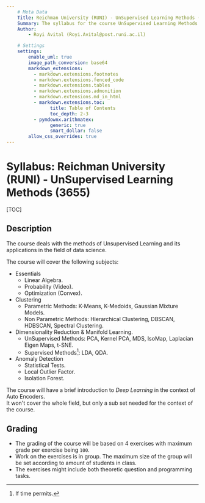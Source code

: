 ```yaml
---
    # Meta Data
    Title: Reichman University (RUNI) - UnSupervised Learning Methods (3655) - Syllabus
    Summary: The syllabus for the course UnSupervised Learning Methods (3655)
    Author:
        - Royi Avital (Royi.Avital@post.runi.ac.il)

    # Settings
    settings:
        enable_uml: true
        image_path_conversion: base64
        markdown_extensions:
          - markdown.extensions.footnotes
          - markdown.extensions.fenced_code
          - markdown.extensions.tables
          - markdown.extensions.admonition
          - markdown.extensions.md_in_html
          - markdown.extensions.toc:
                title: Table of Contents
                toc_depth: 2-3
          - pymdownx.arithmatex:
                generic: true
                smart_dollar: false
        allow_css_overrides: true
---
```



# Syllabus: Reichman University (RUNI) - UnSupervised Learning Methods (3655)

[TOC]


## Description

The course deals with the methods of Unsupervised Learning and its applications in the field of data science.

The course will cover the following subjects:

 * Essentials
    - Linear Algebra.
    - Probability (Video).
    - Optimization (Convex).
 * Clustering
    - Parametric Methods: K-Means, K-Medoids, Gaussian Mixture Models.
    - Non Parametric Methods: Hierarchical Clustering, DBSCAN, HDBSCAN, Spectral Clustering.
 * Dimensionality Reduction & Manifold Learning.
    - UnSupervised Methods: PCA, Kernel PCA, MDS, IsoMap, Laplacian Eigen Maps, t-SNE.
    - Supervised Methods[^001]: LDA, QDA.
 * Anomaly Detection
    - Statistical Tests.
    - Local Outlier Factor.
    - Isolation Forest.

The course will have a brief introduction to _Deep Learning_ in the context of Auto Encoders.  
It won't cover the whole field, but only a sub set needed for the context of the course.


## Grading

 * The grading of the course will be based on 4 exercises with maximum grade per exercise being `100`.  
 * Work on the exercises is in group. The maximum size of the group will be set according to amount of students in class.
 * The exercises might include both theoretic question and programming tasks.

  [^001]: If time permits.